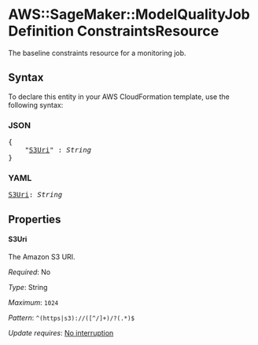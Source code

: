 # AWS::SageMaker::ModelQualityJobDefinition ConstraintsResource

The baseline constraints resource for a monitoring job.

## Syntax

To declare this entity in your AWS CloudFormation template, use the following syntax:

### JSON

<pre>
{
    "<a href="#s3uri" title="S3Uri">S3Uri</a>" : <i>String</i>
}
</pre>

### YAML

<pre>
<a href="#s3uri" title="S3Uri">S3Uri</a>: <i>String</i>
</pre>

## Properties

#### S3Uri

The Amazon S3 URI.

_Required_: No

_Type_: String

_Maximum_: <code>1024</code>

_Pattern_: <code>^(https|s3)://([^/]+)/?(.*)$</code>

_Update requires_: [No interruption](https://docs.aws.amazon.com/AWSCloudFormation/latest/UserGuide/using-cfn-updating-stacks-update-behaviors.html#update-no-interrupt)


